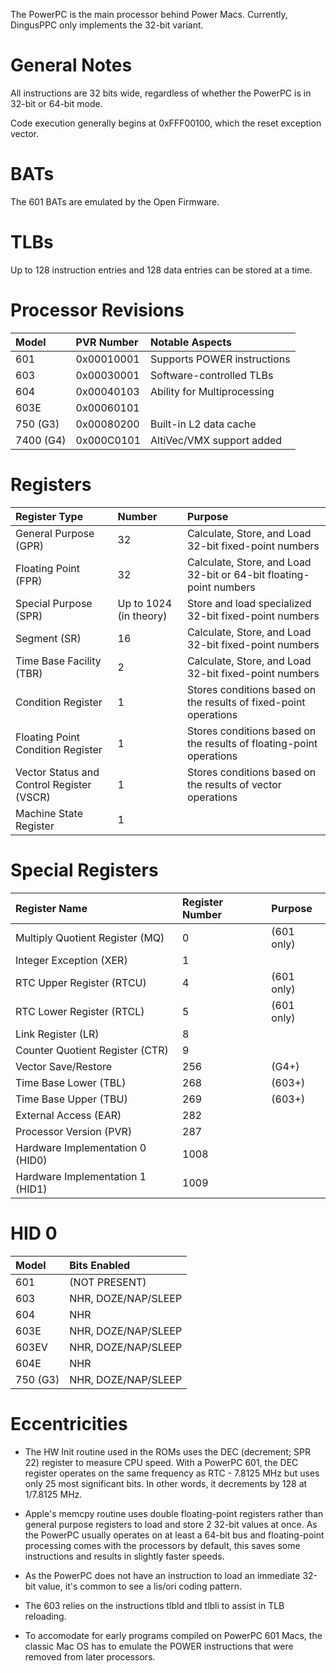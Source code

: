 The PowerPC is the main processor behind Power Macs. Currently, DingusPPC only implements the 32-bit variant.

# General Notes

All instructions are 32 bits wide, regardless of whether the PowerPC is in 32-bit or 64-bit mode.

Code execution generally begins at 0xFFF00100, which the reset exception vector.

# BATs

The 601 BATs are emulated by the Open Firmware.

# TLBs

Up to 128 instruction entries and 128 data entries can be stored at a time.

# Processor Revisions

| Model         | PVR Number  | Notable Aspects             |
| :------------ | :---------- | :-------------------------- |
| 601           | 0x00010001  | Supports POWER instructions |
| 603           | 0x00030001  | Software-controlled TLBs    |
| 604           | 0x00040103  | Ability for Multiprocessing |
| 603E          | 0x00060101  |                             |
| 750 (G3)      | 0x00080200  | Built-in L2 data cache      |
| 7400 (G4)     | 0x000C0101  | AltiVec/VMX support added   |

# Registers

| Register Type                     | Number                 | Purpose                                               |
| :-------------------------------- | :--------------------- | :---------------------------------------------------- |
| General Purpose (GPR)             | 32                     | Calculate, Store, and Load 32-bit fixed-point numbers |
| Floating Point (FPR)              | 32                     | Calculate, Store, and Load 32-bit or 64-bit floating-point numbers |
| Special Purpose (SPR)             | Up to 1024 (in theory) | Store and load specialized 32-bit fixed-point numbers |
| Segment (SR)                      | 16                     | Calculate, Store, and Load 32-bit fixed-point numbers |
| Time Base Facility (TBR)          | 2                      | Calculate, Store, and Load 32-bit fixed-point numbers |
| Condition Register                | 1                      | Stores conditions based on the results of fixed-point operations |
| Floating Point Condition Register | 1                      | Stores conditions based on the results of floating-point operations |
| Vector Status and Control Register (VSCR) | 1              | Stores conditions based on the results of vector operations |
| Machine State Register            | 1                      |                                                       |


# Special Registers

| Register Name                     | Register Number      | Purpose                                               |
| :-------------------------------- | :------------------- | :---------------------------------------------------- |
| Multiply Quotient Register (MQ)   | 0                    | (601 only)                                            |
| Integer Exception (XER)           | 1                    |                                                       |
| RTC Upper Register (RTCU)         | 4                    | (601 only)                                            |
| RTC Lower Register (RTCL)         | 5                    | (601 only)                                            |
| Link Register (LR)                | 8                    |                                                       |
| Counter Quotient Register (CTR)   | 9                    |                                                       |
| Vector Save/Restore               | 256                  | (G4+)                                                 |
| Time Base Lower (TBL)             | 268                  | (603+)                                                |
| Time Base Upper (TBU)             | 269                  | (603+)                                                |
| External Access (EAR)             | 282                  |                                                       |
| Processor Version (PVR)           | 287                  |                                                       |
| Hardware Implementation 0 (HID0)  | 1008                 |                                                       |
| Hardware Implementation 1 (HID1)  | 1009                 |                                                       |

# HID 0

| Model         | Bits Enabled        |
| :------------ | :------------------ |
| 601           | (NOT PRESENT)       |
| 603           | NHR, DOZE/NAP/SLEEP |
| 604           | NHR                 |
| 603E          | NHR, DOZE/NAP/SLEEP |
| 603EV         | NHR, DOZE/NAP/SLEEP |
| 604E          | NHR                 |
| 750 (G3)      | NHR, DOZE/NAP/SLEEP |

# Eccentricities

* The HW Init routine used in the ROMs uses the DEC (decrement; SPR 22) register to measure CPU speed. With a PowerPC 601, the DEC register operates on the same frequency as RTC - 7.8125 MHz but uses only 25 most significant bits. In other words, it decrements by 128 at 1/7.8125 MHz.

* Apple's memcpy routine uses double floating-point registers rather than general purpose registers to load and store 2 32-bit values at once. As the PowerPC usually operates on at least a 64-bit bus and floating-point processing comes with the processors by default, this saves some instructions and results in slightly faster speeds.

* As the PowerPC does not have an instruction to load an immediate 32-bit value, it's common to see a lis/ori coding pattern.

* The 603 relies on the instructions tlbld and tlbli to assist in TLB reloading.

* To accomodate for early programs compiled on PowerPC 601 Macs, the classic Mac OS has to emulate the POWER instructions that were removed from later processors.